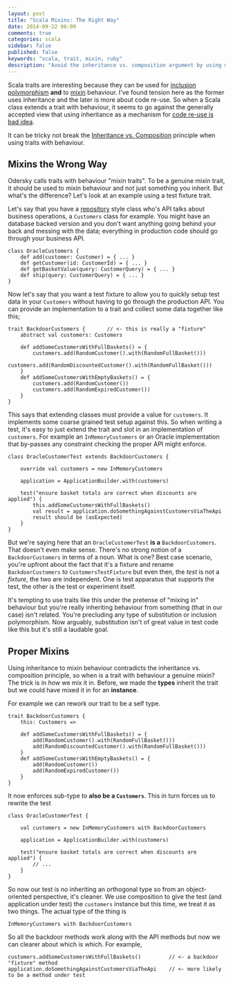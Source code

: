 ```yaml
---
layout: post
title: "Scala Mixins: The Right Way"
date: 2014-09-22 06:09
comments: true
categories: scala
sidebar: false
published: false
keywords: "scala, trait, mixin, ruby"
description: "Avoid the inheritance vs. composition argument by using mixin traits in the right way. Using inheritance to mixin behaviour contradicts the inheritance vs. composition principle, so when is a trait with behaviour a genuine mixin? Find out in this post."
---
```


Scala traits are interesting because they can be used for [inclusion polymorphism](http://en.wikipedia.org/wiki/Polymorphism_(computer_science)) **and** to [mixin](http://en.wikipedia.org/wiki/Mixin) behaviour. I've found tension here as the former uses inheritance and the later is more about code re-use. So when a Scala class extends a trait with behaviour, it seems to go against the generally accepted view that using inheritance as a mechanism for [code re-use is bad idea](http://baddotrobot.com/blog/2009/01/24/inheritance-vs-composition/). 

It can be tricky not break the [Inheritance vs. Composition](http://en.wikipedia.org/wiki/Composition_over_inheritance#Benefits) principle when using traits with behaviour.

<!-- more -->

## Mixins the Wrong Way

Odersky calls traits with behaviour "mixin traits". To be a genuine mixin trait, it should be used to mixin behaviour and not just something you inherit. But what's the difference? Let's look at an example using a test fixture trait.

Let's say that you have a [repository](http://martinfowler.com/eaaCatalog/repository.html) style class who's API talks about business operations, a `Customers` class for example. You might have an database backed version and you don't want anything going behind your back and messing with the data; everything in production code should go through your business API.

    class OracleCustomers {
        def add(customer: Customer) = { ... }
        def getCustomer(id: CustomerId) = { ... }
        def getBasketValue(query: CustomerQuery) = { ... }
        def ship(query: CustomerQuery) = { ... }
    }

Now let's say that you want a test fixture to allow you to quickly setup test data in your `Customers` without having to go through the production API. You can provide an implementation to a trait and collect some data together like this;


    trait BackdoorCustomers {       // <- this is really a "fixture"
        abstract val customers: Customers
    
        def addSomeCustomersWithFullBaskets() = {
            customers.add(RandomCustomer().with(RandomFullBasket()))
            customers.add(RandomDiscountedCustomer().with(RandomFullBasket()))            
        }
        def addSomeCustomersWithEmptyBaskets() = {
            customers.add(RandomCustomer())
            customers.add(RandomExpiredCustomer())
        }
    }

This says that extending classes must provide a value for `customers`. It implements some coarse grained test setup against this. So when writing a test, it's easy to just extend the trait and slot in an implementation of `customers`. For example an `InMemoryCustomers` or an Oracle implementation that by-passes any constraint checking the proper API might enforce. 
 
 
    class OracleCustomerTest extends BackdoorCustomers {        
        
        override val customers = new InMemoryCustomers
        
        application = ApplicationBuilder.with(customers)
        
        test("ensure basket totals are correct when discounts are applied") {
            this.addSomeCustomersWithFullBaskets()
            val result = application.doSomethingAgainstCustomersViaTheApi
            result should be (asExpected)
        }
    }
    
    
But we're saying here that an `OracleCustomerTest` **is a** `BackdoorCustomers`. That doesn't even make sense. There's no strong notion of a `BackdoorCustomers` in terms of a noun. What is one? Best case scenario, you're upfront about the fact that it's a fixture and rename `BackdoorCustomers` to `CustomersTestFixture` but even then, the *test* is not a *fixture*, the two are independent. One is test apparatus that supports the test, the other is the test or experiment itself.
 
It's tempting to use traits like this under the pretense of "mixing in" behaviour but you're really inheriting behaviour from something (that in our case) isn't related. You're precluding any type of substitution or inclusion polymorphism. Now arguably, substitution isn't of great value in test code like this but it's still a laudable goal.


## Proper Mixins
    
Using inheritance to mixin behaviour contradicts the inheritance vs. composition principle, so when is a trait with behaviour a genuine mixin? The trick is in _how_ we mix it in. Before, we made the **types** inherit the trait but we could have mixed it in for an **instance**.

For example we can rework our trait to be a self type. 

    trait BackdoorCustomers {
        this: Customers =>
        
        def addSomeCustomersWithFullBaskets() = {
            add(RandomCustomer().with(RandomFullBasket()))
            add(RandomDiscountedCustomer().with(RandomFullBasket()))            
        }
        def addSomeCustomersWithEmptyBaskets() = {
            add(RandomCustomer())
            add(RandomExpiredCustomer())
        }
    }
    
It now enforces sub-type to **also be a `Customers`**. This in turn forces us to rewrite the test

    class OracleCustomerTest {        
        
        val customers = new InMemoryCustomers with BackdoorCustomers
        
        application = ApplicationBuilder.with(customers)
        
        test("ensure basket totals are correct when discounts are applied") {
            // ...
        }
    }
    

So now our test is no inheriting an orthogonal type so from an object-oriented perspective, it's cleaner. We use composition to give the test (and application under test) the `customers` instance but this time, we treat it as two things. The actual type of the thing is
  
    InMemoryCustomers with BackdoorCustomers
    
So all the backdoor methods work along with the API methods but now we can clearer about which is which. For example,


    customers.addSomeCustomersWithFullBaskets()         // <- a backdoor "fixture" method
    application.doSomethingAgainstCustomersViaTheApi    // <- more likely to be a method under test
    
    
    
